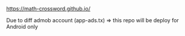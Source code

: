 https://math-crossword.github.io/

Due to diff admob account (app-ads.tx) => this repo will be deploy for Android only
